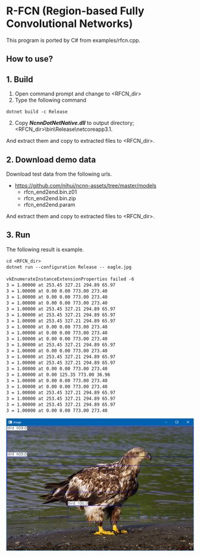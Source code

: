 ﻿# R-FCN (Region-based Fully Convolutional Networks)
  
This program is ported by C# from examples/rfcn.cpp. 
 
## How to use? 
 
## 1. Build 
 
1. Open command prompt and change to &lt;RFCN_dir&gt; 
1. Type the following command 
```` 
dotnet build -c Release 
```` 
2. Copy ***NcnnDotNetNative.dll*** to output directory; &lt;RFCN_dir&gt;\bin\Release\netcoreapp3.1. 
 
And extract them and copy to extracted files to &lt;RFCN_dir&gt;. 

## 2. Download demo data

Download test data from the following urls.

- https://github.com/nihui/ncnn-assets/tree/master/models
  - rfcn_end2end.bin.z01
  - rfcn_end2end.bin.zip
  - rfcn_end2end.param

And extract them and copy to extracted files to &lt;RFCN_dir&gt;.
 
## 3. Run 
 
The following result is example. 
 
```` 
cd <RFCN_dir> 
dotnet run --configuration Release -- eagle.jpg

vkEnumerateInstanceExtensionProperties failed -6
3 = 1.00000 at 253.45 327.21 294.89 65.97
3 = 1.00000 at 0.00 0.00 773.00 273.40
3 = 1.00000 at 0.00 0.00 773.00 273.40
3 = 1.00000 at 0.00 0.00 773.00 273.40
3 = 1.00000 at 253.45 327.21 294.89 65.97
3 = 1.00000 at 253.45 327.21 294.89 65.97
3 = 1.00000 at 253.45 327.21 294.89 65.97
3 = 1.00000 at 0.00 0.00 773.00 273.40
3 = 1.00000 at 0.00 0.00 773.00 273.40
3 = 1.00000 at 0.00 0.00 773.00 273.40
3 = 1.00000 at 253.45 327.21 294.89 65.97
3 = 1.00000 at 0.00 0.00 773.00 273.40
3 = 1.00000 at 253.45 327.21 294.89 65.97
3 = 1.00000 at 253.45 327.21 294.89 65.97
3 = 1.00000 at 0.00 0.00 773.00 273.40
3 = 1.00000 at 0.00 125.35 773.00 36.96
3 = 1.00000 at 0.00 0.00 773.00 273.40
3 = 1.00000 at 0.00 0.00 773.00 273.40
3 = 1.00000 at 253.45 327.21 294.89 65.97
3 = 1.00000 at 253.45 327.21 294.89 65.97
3 = 1.00000 at 253.45 327.21 294.89 65.97
3 = 1.00000 at 0.00 0.00 773.00 273.40
````

![RFCN](images/image.png "RFCN")